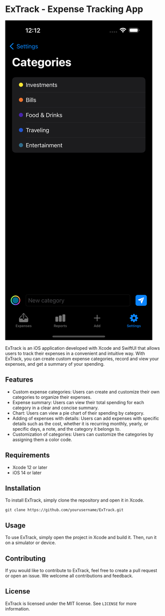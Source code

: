 

# ExTrack - Expense Tracking App

![A picture of the strabucks app](https://github.com/Thet9354/Extrack/blob/main/Simulator%20Screenshot%20-%20iPhone%2014%20Pro%20Max%20-%202023-04-22%20at%2012.12.52.png)

ExTrack is an iOS application developed with Xcode and SwiftUI that allows users to track their expenses in a convenient and intuitive way. With ExTrack, you can create custom expense categories, record and view your expenses, and get a summary of your spending.

## Features

- Custom expense categories: Users can create and customize their own categories to organize their expenses.
- Expense summary: Users can view their total spending for each category in a clear and concise summary.
- Chart: Users can view a pie chart of their spending by category.
- Adding of expenses with details: Users can add expenses with specific details such as the cost, whether it is recurring monthly, yearly, or specific days, a note, and the category it belongs to.
- Customization of categories: Users can customize the categories by assigning them a color code.

## Requirements

- Xcode 12 or later
- iOS 14 or later

## Installation

To install ExTrack, simply clone the repository and open it in Xcode.

```
git clone https://github.com/yourusername/ExTrack.git
```

## Usage

To use ExTrack, simply open the project in Xcode and build it. Then, run it on a simulator or device.

## Contributing

If you would like to contribute to ExTrack, feel free to create a pull request or open an issue. We welcome all contributions and feedback.

## License

ExTrack is licensed under the MIT license. See `LICENSE` for more information.
